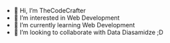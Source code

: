 - 👋 Hi, I’m TheCodeCrafter
- 👀 I’m interested in Web Development
- 🌱 I’m currently learning Web Development
- 💞️ I’m looking to collaborate with Data Diasamidze ;D
